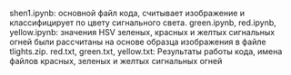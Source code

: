 shen1.ipynb: основной файл кода, считывает изображение и классифицирует по цвету сигнального света.
green.ipynb, red.ipynb, yellow.ipynb: значения HSV зеленых, красных и желтых сигнальных огней были рассчитаны на основе образца изображения в файле tlights.zip.
red.txt, green.txt, yellow.txt: Результаты работы кода, имена файлов красных, зеленых и желтых сигнальных огней
